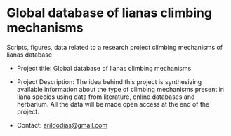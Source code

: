 # Global database of lianas climbing mechanisms
Scripts, figures, data related to a research project climbing mechanisms of lianas database

- Project title: Global database of lianas climbing mechanisms

- Project Description:
The idea behind this project is synthesizing available information about the type of climbing mechanisms
present in liana species using data from literature, online databases and herbarium.
All the data will be made open access at the end of the project.

- Contact: arildodias@gmail.com
